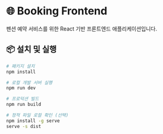 # 🌐 Booking Frontend

펜션 예약 서비스를 위한 React 기반 프론트엔드 애플리케이션입니다.  


## 📦 설치 및 실행

```bash
# 패키지 설치
npm install

# 로컬 개발 서버 실행
npm run dev

# 프로덕션 빌드
npm run build

# 정적 파일 로컬 확인 (선택)
npm install -g serve
serve -s dist

